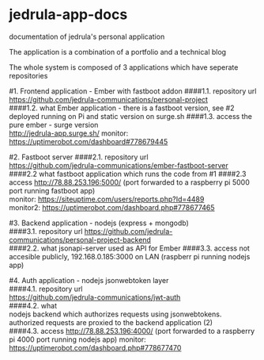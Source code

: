 # jedrula-app-docs
documentation of jedrula's personal application

The application is a combination of a portfolio and a technical blog

The whole system is composed of 3 applications which have seperate repositories

#1. Frontend application - Ember with fastboot addon
####1.1. repository url  
https://github.com/jedrula-communications/personal-project  
####1.2. what
Ember application - there is a fastboot version, see #2 deployed running on Pi and static version on surge.sh
####1.3. access the pure ember - surge version  
http://jedrula-app.surge.sh/
monitor: https://uptimerobot.com/dashboard#778679445

#2. Fastboot server
####2.1. repository url  
https://github.com/jedrula-communications/ember-fastboot-server
####2.2 what
fastboot application which runs the code from #1
####2.3 access
http://78.88.253.196:5000/ (port forwarded to a raspberry pi 5000 port running fastboot app)  
monitor: https://siteuptime.com/users/reports.php?Id=4489  
monitor2: https://uptimerobot.com/dashboard.php#778677465


#3. Backend application - nodejs (express + mongodb)  
####3.1. repository url
https://github.com/jedrula-communications/personal-project-backend  
####2.2. what
jsonapi-server used as API for Ember
####3.3. access
not accesible publicly, 192.168.0.185:3000 on LAN (raspberr pi running nodejs app)

#4. Auth application - nodejs jsonwebtoken layer  
####4.1. repository url  
https://github.com/jedrula-communications/jwt-auth  
####4.2. what  
nodejs backend which authorizes requests using jsonwebtokens. authorized requests are proxied to the backend application (2)  
####4.3. access 
http://78.88.253.196:4000/ (port forwarded to a raspberry pi 4000 port running nodejs app)
monitor: https://uptimerobot.com/dashboard.php#778677470
